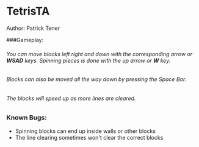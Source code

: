 # TetrisTA
Author: Patrick Tener

###Gameplay:
###### You can move blocks left right and down with the corresponding arrow or **WSAD** keys.  Spinning pieces is done with the up arrow or **W** key.
###### Blocks can also be moved all the way down by pressing the Space Bar.
###### The blocks will speed up as more lines are cleared.

### Known Bugs:
* Spinning blocks can end up inside walls or other blocks
* The line clearing sometimes won't clear the correct blocks
